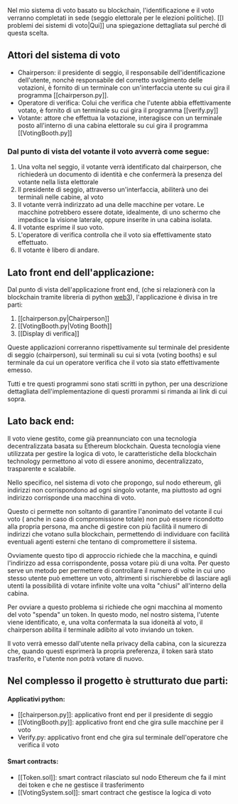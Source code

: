 Nel mio sistema di voto basato su blockchain, l'identificazione e il voto verranno completati in sede (seggio elettorale per le elezioni politiche).
[[I problemi dei sistemi di voto|Qui]] una spiegazione dettagliata sul perché di questa scelta.

## Attori del sistema di voto
- Chairperson: il presidente di seggio, il responsabile dell'identificazione dell'utente, nonchè responsabile del corretto svolgimento delle votazioni, è fornito di un terminale con un'interfaccia utente su cui gira il programma [[chairperson.py]].
- Operatore di verifica: Colui che verifica che l'utente abbia effettivamente votato, è fornito di un terminale su cui gira il programma [[verify.py]]
- Votante: attore che effettua la votazione, interagisce con un terminale posto all'interno di una cabina elettorale su cui gira il programma [[VotingBooth.py]]

### Dal punto di vista del votante il voto avverrà come segue:
1. Una volta nel seggio, il votante verrà identificato dal chairperson, che richiederà un documento di identità e che confermerà la presenza del votante nella lista elettorale
2. Il presidente di seggio, attraverso un'interfaccia, abiliterà uno dei terminali nelle cabine, al voto
3. Il votante verrà indirizzato ad una delle macchine per votare. Le macchine potrebbero essere dotate, idealmente, di uno schermo che impedisce la visione laterale, oppure inserite in una cabina isolata.
4. Il votante esprime il suo voto.
5.  L'operatore di verifica controlla che il voto sia effettivamente stato effettuato.
6. Il votante è libero di andare.

## Lato front end dell'applicazione:
Dal punto di vista dell'applicazione front end, (che si relazionerà con la blockchain tramite libreria di python [web3](https://web3py.readthedocs.io/en/stable/)), l'applicazione è divisa in tre parti:
1. [[chairperson.py|Chairperson]]
2. [[VotingBooth.py|Voting Booth]]
3. [[Display di verifica]]

Queste applicazioni correranno rispettivamente sul terminale del presidente di seggio (chairperson), sui terminali su cui si vota (voting booths) e sul terminale da cui un operatore verifica che il voto sia stato effettivamente emesso.

Tutti e tre questi programmi sono stati scritti in python, per una descrizione dettagliata dell'implementazione di questi prorammi si rimanda ai link di cui sopra.

## Lato back end:
Il voto viene gestito, come già preannunciato con una tecnologia decentralizzata basata su Ethereum blockchain.
Questa tecnologia viene utilizzata per gestire la logica di voto, le caratteristiche della blockchain technology permettono al voto di essere anonimo, decentralizzato, trasparente e scalabile.

Nello specifico, nel sistema di voto che propongo, sul nodo ethereum, gli indirizzi non corrispondono ad ogni singolo votante, ma piuttosto ad ogni indirizzo corrisponde una macchina di voto.

Questo ci permette non soltanto di garantire l'anonimato del votante il cui voto ( anche in caso di compromissione totale) non può essere ricondotto alla propria persona, ma anche di gestire con più facilità il numero di indirizzi che votano sulla blockchain, permettendo di individuare con facilità eventuali agenti esterni che tentano di compromettere il sistema.

Ovviamente questo tipo di approccio richiede che la macchina, e quindi l'indirizzo ad essa corrispondente, possa votare più di una volta. Per questo serve un metodo per permettere di controllare il numero di volte in cui uno stesso utente può emettere un voto, altrimenti si rischierebbe di lasciare agli utenti la possibilità di votare infinite volte una volta "chiusi" all'interno della cabina.

Per ovviare a questo problema si richiede che ogni macchina al momento del voto "spenda" un token. In questo modo, nel nostro sistema, l'utente viene identificato, e, una volta confermata la sua idoneità al voto, il chairperson abilita il terminale adibito al voto inviando un token.

Il voto verrà emesso dall'utente nella privacy della cabina, con la sicurezza che, quando questi esprimerà la propria preferenza, il token sarà stato trasferito, e l'utente non potrà votare di nuovo. 
## Nel complesso il progetto è strutturato due parti:

#### Applicativi python:
- [[chairperson.py]]: applicativo front end per il presidente di seggio
- [[VotingBooth.py]]: applicativo front end che gira sulle macchine per il voto
- Verify.py: applicativo front end che gira sul terminale dell'operatore che verifica il voto
#### Smart contracts:
- [[Token.sol]]: smart contract rilasciato sul nodo Ethereum che fa il mint dei token e che ne gestisce il trasferimento
- [[VotingSystem.sol]]: smart contract che gestisce la logica di voto


